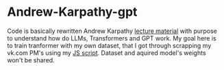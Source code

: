 # Andrew-Karpathy-gpt

Code is basically rewritten Andrew Karpathy [lecture material](https://github.com/karpathy/ng-video-lecture)
with purpose to understand how do LLMs, Transformers and GPT work. My goal here is
to train tranformer with my own dataset, that I got through scrapping
my vk.com PM's using my [JS script](https://github.com/suffermuffin/vk.com-msg-scrapper).
Dataset and aquired model's weights won't be shared. 